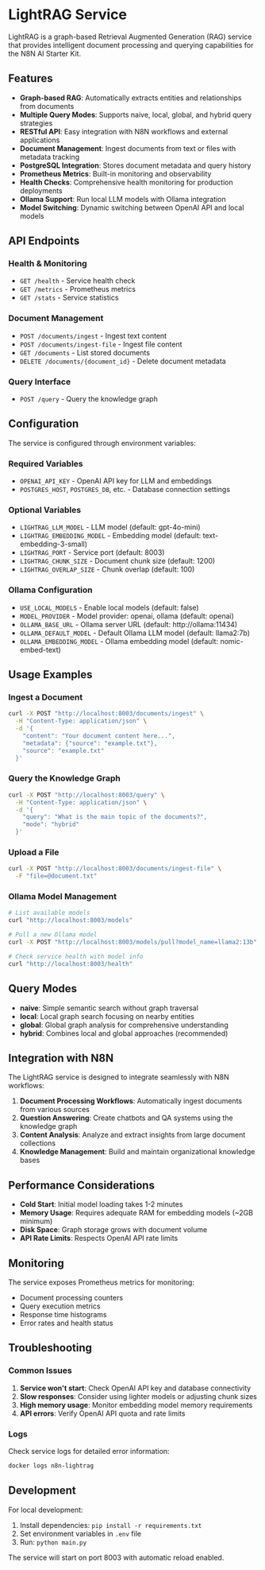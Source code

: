 # LightRAG Service

LightRAG is a graph-based Retrieval Augmented Generation (RAG) service that provides intelligent document processing and querying capabilities for the N8N AI Starter Kit.

## Features

- **Graph-based RAG**: Automatically extracts entities and relationships from documents
- **Multiple Query Modes**: Supports naive, local, global, and hybrid query strategies
- **RESTful API**: Easy integration with N8N workflows and external applications
- **Document Management**: Ingest documents from text or files with metadata tracking
- **PostgreSQL Integration**: Stores document metadata and query history
- **Prometheus Metrics**: Built-in monitoring and observability
- **Health Checks**: Comprehensive health monitoring for production deployments
- **Ollama Support**: Run local LLM models with Ollama integration
- **Model Switching**: Dynamic switching between OpenAI API and local models

## API Endpoints

### Health & Monitoring
- `GET /health` - Service health check
- `GET /metrics` - Prometheus metrics
- `GET /stats` - Service statistics

### Document Management
- `POST /documents/ingest` - Ingest text content
- `POST /documents/ingest-file` - Ingest file content
- `GET /documents` - List stored documents
- `DELETE /documents/{document_id}` - Delete document metadata

### Query Interface
- `POST /query` - Query the knowledge graph

## Configuration

The service is configured through environment variables:

### Required Variables
- `OPENAI_API_KEY` - OpenAI API key for LLM and embeddings
- `POSTGRES_HOST`, `POSTGRES_DB`, etc. - Database connection settings

### Optional Variables
- `LIGHTRAG_LLM_MODEL` - LLM model (default: gpt-4o-mini)
- `LIGHTRAG_EMBEDDING_MODEL` - Embedding model (default: text-embedding-3-small)
- `LIGHTRAG_PORT` - Service port (default: 8003)
- `LIGHTRAG_CHUNK_SIZE` - Document chunk size (default: 1200)
- `LIGHTRAG_OVERLAP_SIZE` - Chunk overlap (default: 100)

### Ollama Configuration
- `USE_LOCAL_MODELS` - Enable local models (default: false)
- `MODEL_PROVIDER` - Model provider: openai, ollama (default: openai)
- `OLLAMA_BASE_URL` - Ollama server URL (default: http://ollama:11434)
- `OLLAMA_DEFAULT_MODEL` - Default Ollama LLM model (default: llama2:7b)
- `OLLAMA_EMBEDDING_MODEL` - Ollama embedding model (default: nomic-embed-text)

## Usage Examples

### Ingest a Document
```bash
curl -X POST "http://localhost:8003/documents/ingest" \
  -H "Content-Type: application/json" \
  -d '{
    "content": "Your document content here...",
    "metadata": {"source": "example.txt"},
    "source": "example.txt"
  }'
```

### Query the Knowledge Graph
```bash
curl -X POST "http://localhost:8003/query" \
  -H "Content-Type: application/json" \
  -d '{
    "query": "What is the main topic of the documents?",
    "mode": "hybrid"
  }'
```

### Upload a File
```bash
curl -X POST "http://localhost:8003/documents/ingest-file" \
  -F "file=@document.txt"
```

### Ollama Model Management

```bash
# List available models
curl "http://localhost:8003/models"

# Pull a new Ollama model
curl -X POST "http://localhost:8003/models/pull?model_name=llama2:13b"

# Check service health with model info
curl "http://localhost:8003/health"
```

## Query Modes

- **naive**: Simple semantic search without graph traversal
- **local**: Local graph search focusing on nearby entities
- **global**: Global graph analysis for comprehensive understanding
- **hybrid**: Combines local and global approaches (recommended)

## Integration with N8N

The LightRAG service is designed to integrate seamlessly with N8N workflows:

1. **Document Processing Workflows**: Automatically ingest documents from various sources
2. **Question Answering**: Create chatbots and QA systems using the knowledge graph
3. **Content Analysis**: Analyze and extract insights from large document collections
4. **Knowledge Management**: Build and maintain organizational knowledge bases

## Performance Considerations

- **Cold Start**: Initial model loading takes 1-2 minutes
- **Memory Usage**: Requires adequate RAM for embedding models (~2GB minimum)
- **Disk Space**: Graph storage grows with document volume
- **API Rate Limits**: Respects OpenAI API rate limits

## Monitoring

The service exposes Prometheus metrics for monitoring:
- Document processing counters
- Query execution metrics
- Response time histograms
- Error rates and health status

## Troubleshooting

### Common Issues

1. **Service won't start**: Check OpenAI API key and database connectivity
2. **Slow responses**: Consider using lighter models or adjusting chunk sizes
3. **High memory usage**: Monitor embedding model memory requirements
4. **API errors**: Verify OpenAI API quota and rate limits

### Logs

Check service logs for detailed error information:
```bash
docker logs n8n-lightrag
```

## Development

For local development:

1. Install dependencies: `pip install -r requirements.txt`
2. Set environment variables in `.env` file
3. Run: `python main.py`

The service will start on port 8003 with automatic reload enabled.